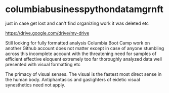 # columbiabusinesspythondatamgrnft

just in case get lost and can't find organizing work it was deleted etc

https://drive.google.com/drive/my-drive
  
Still looking for fully formatted analysis Columbia Boot Camp work on another Github account does not matter except in case of anyone stumbling across this incomplete account with the threatening need for samples of efficient effective eloquent extremely too far thoroughly analyzed data well presented with visual formatting etc

The primacy of visual senses.  The visual is the fastest most direct sense in the human body.   Antiphantasics and gaslighters of eidetic visual synesthetics need not apply. 
